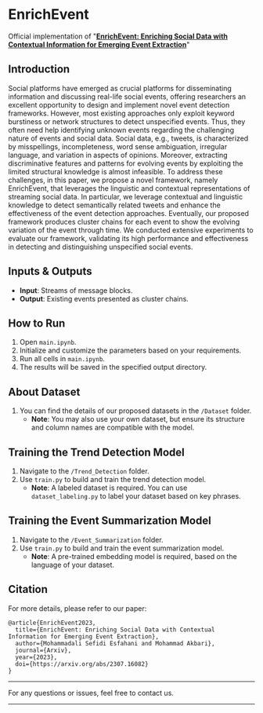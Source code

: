 # EnrichEvent
Official implementation of "[**EnrichEvent: Enriching Social Data with Contextual Information for Emerging Event Extraction**](https://arxiv.org/abs/2307.16082)"

## Introduction
Social platforms have emerged as crucial platforms for disseminating information and discussing real-life social events, offering researchers an excellent opportunity to design and implement novel event detection frameworks. However, most existing approaches only exploit keyword burstiness or network structures to detect unspecified events. Thus, they often need help identifying unknown events regarding the challenging nature of events and social data. Social data, e.g., tweets, is characterized by misspellings, incompleteness, word sense ambiguation, irregular language, and variation in aspects of opinions. Moreover, extracting discriminative features and patterns for evolving events by exploiting the limited structural knowledge is almost infeasible. To address these challenges, in this paper, we propose a novel framework, namely EnrichEvent, that leverages the linguistic and contextual representations of streaming social data. In particular, we leverage contextual and linguistic knowledge to detect semantically related tweets and enhance the effectiveness of the event detection approaches. Eventually, our proposed framework produces cluster chains for each event to show the evolving variation of the event through time. We conducted extensive experiments to evaluate our framework, validating its high performance and effectiveness in detecting and distinguishing unspecified social events.

## Inputs & Outputs
- **Input**: Streams of message blocks.
- **Output**: Existing events presented as cluster chains.

## How to Run
1. Open `main.ipynb`.
2. Initialize and customize the parameters based on your requirements.
3. Run all cells in `main.ipynb`.
4. The results will be saved in the specified output directory.

## About Dataset
1. You can find the details of our proposed datasets in the `/Dataset` folder.
   - **Note**: You may also use your own dataset, but ensure its structure and column names are compatible with the model.

## Training the Trend Detection Model
1. Navigate to the `/Trend_Detection` folder.
2. Use `train.py` to build and train the trend detection model.
   - **Note**: A labeled dataset is required. You can use `dataset_labeling.py` to label your dataset based on key phrases.

## Training the Event Summarization Model
1. Navigate to the `/Event_Summarization` folder.
2. Use `train.py` to build and train the event summarization model.
   - **Note**: A pre-trained embedding model is required, based on the language of your dataset.

## Citation
For more details, please refer to our paper:

```
@article{EnrichEvent2023,
  title={EnrichEvent: Enriching Social Data with Contextual Information for Emerging Event Extraction},
  author={Mohammadali Sefidi Esfahani and Mohammad Akbari},
  journal={Arxiv},
  year={2023},
  doi={https://arxiv.org/abs/2307.16082}
}
```

---

For any questions or issues, feel free to contact us.

---
